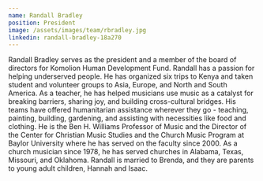 ```yaml
---
name: Randall Bradley
position: President
image: /assets/images/team/rbradley.jpg
linkedin: randall-bradley-18a270
---
```

Randall Bradley serves as the president and a member of the board of directors for Komolion Human Development Fund.
Randall has a passion for helping underserved people. He has organized six trips to Kenya and taken student and
volunteer groups to Asia, Europe, and North and South America. As a teacher, he has helped musicians use music as a
catalyst for breaking barriers, sharing joy, and building cross-cultural bridges. His teams have offered humanitarian
assistance wherever they go - teaching, painting, building, gardening, and assisting with necessities like food and
clothing. He is the Ben H. Williams Professor of Music and the Director of the Center for Christian Music Studies and
the Church Music Program at Baylor University where he has served on the faculty since 2000. As a church musician since
1978, he has served churches in Alabama, Texas, Missouri, and Oklahoma. Randall is married to Brenda, and they are
parents to young adult children, Hannah and Isaac.
